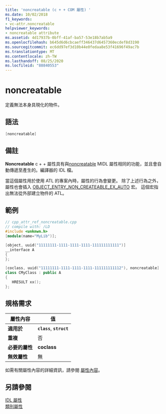 ```yaml
---
title: 'noncreatable (c + + COM 屬性) '
ms.date: 10/02/2018
f1_keywords:
- vc-attr.noncreatable
helpviewer_keywords:
- noncreatable attribute
ms.assetid: 4d17937b-0bff-41af-ba57-53e18b7ab5a9
ms.openlocfilehash: b645d6d6cbcaeff346437d6457360ecdef8d3190
ms.sourcegitcommit: ec6dd97ef3d10b44e0fedaa8e53f41696f49ac7b
ms.translationtype: MT
ms.contentlocale: zh-TW
ms.lasthandoff: 08/25/2020
ms.locfileid: "88840553"
---
```

# <a name="noncreatable"></a>noncreatable

定義無法本身具現化的物件。

## <a name="syntax"></a>語法

```cpp
[noncreatable]
```

## <a name="remarks"></a>備註

**Noncreatable** c + + 屬性具有與[noncreatable](/windows/win32/Midl/noncreatable) MIDL 屬性相同的功能，並且會自動傳遞至產生的。編譯器的 IDL 檔。

當這個屬性用於使用 ATL 的專案內時，屬性的行為會變更。 除了上述行為之外，屬性也會插入 [OBJECT_ENTRY_NON_CREATEABLE_EX_AUTO](../../atl/reference/object-map-macros.md#object_entry_non_createable_ex_auto) 宏。 這個宏指出無法從外部建立物件的 ATL。

## <a name="example"></a>範例

```cpp
// cpp_attr_ref_noncreatable.cpp
// compile with: /LD
#include <unknwn.h>
[module(name="MyLib")];

[object, uuid("11111111-1111-1111-1111-111111111111")]
__interface A
{
};

[coclass, uuid("11111111-1111-1111-1111-111111111112"), noncreatable]
class CMyClass : public A
{
   HRESULT xx();
};
```

## <a name="requirements"></a>規格需求

| 屬性內容 | 值 |
|-|-|
|**適用於**|**`class`**, **`struct`**|
|**重複**|否|
|**必要的屬性**|**coclass**|
|**無效屬性**|無|

如需有關屬性內容的詳細資訊，請參閱 [屬性內容](cpp-attributes-com-net.md#contexts)。

## <a name="see-also"></a>另請參閱

[IDL 屬性](idl-attributes.md)<br/>
[類別屬性](class-attributes.md)
